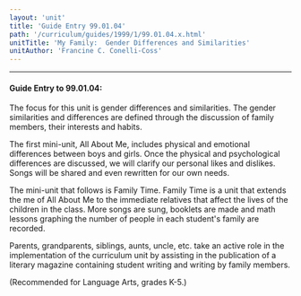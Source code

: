 ```yaml
---
layout: 'unit'
title: 'Guide Entry 99.01.04'
path: '/curriculum/guides/1999/1/99.01.04.x.html'
unitTitle: 'My Family:  Gender Differences and Similarities'
unitAuthor: 'Francine C. Conelli-Coss'
---
```


<body>
<hr/>
 <h4>
  Guide Entry to 99.01.04:
 </h4>
 The focus for this unit is gender differences and similarities.  The gender similarities and differences are defined through the discussion of family members, their interests and habits.
 <p>
  The first mini-unit, All About Me, includes physical and emotional differences between boys and girls.  Once the physical and psychological differences are discussed, we will clarify our personal likes and dislikes.  Songs will be shared and even rewritten for our own needs.
 </p>
 <p>
  The mini-unit that follows is Family Time.  Family Time is a unit that extends the me of All About Me to the immediate relatives that affect the lives of the children in the class.  More songs are sung, booklets are made and math lessons graphing the number of people in each student's family are recorded.
 </p>
 <p>
  Parents, grandparents, siblings, aunts, uncle, etc. take an active role in the implementation of the curriculum unit by assisting in the publication of a literary magazine containing student writing and writing by family members.
 </p>
 <p>
  (Recommended for Language Arts, grades K-5.)
 </p>

</body>
